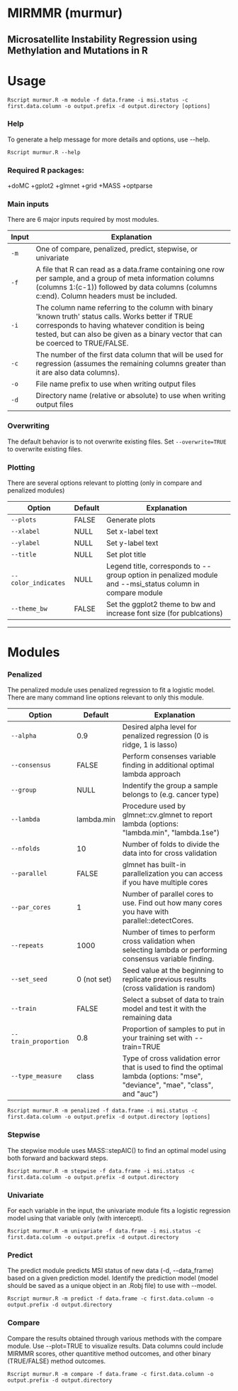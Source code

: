 # MIRMMR (murmur)
Microsatellite Instability Regression using Methylation and Mutations in R
---
# Usage
```
Rscript murmur.R -m module -f data.frame -i msi.status -c first.data.column -o output.prefix -d output.directory [options]
```

### Help 
To generate a help message for more details and options, use --help.
```
Rscript murmur.R --help
``` 

### Required R packages: 

+doMC
+gplot2
+glmnet
+grid
+MASS
+optparse 

### Main inputs
There are 6 major inputs required by most modules.

| Input | Explanation |
| --- | --- |
| `-m` | One of compare, penalized, predict, stepwise, or univariate |
| `-f` | A file that R can read as a data.frame containing one row per sample, and a group of meta information columns (columns 1:(c-1)) followed by data columns (columns c:end). Column headers must be included. |
| `-i` | The column name referring to the column with binary 'known truth' status calls. Works better if TRUE corresponds to having whatever condition is being tested, but can also be given as a binary vector that can be coerced to TRUE/FALSE. |
| `-c` | The number of the first data column that will be used for regression (assumes the remaining columns greater than it are also data columns). | 
| `-o` | File name prefix to use when writing output files |
| `-d` | Directory name (relative or absolute) to use when writing output files |

### Overwriting
The default behavior is to not overwrite existing files. Set `--overwrite=TRUE` to overwrite existing files.

### Plotting
There are several options relevant to plotting (only in compare and penalized modules)

| Option | Default | Explanation |
| --- | --- | --- |
| `--plots` | FALSE | Generate plots |
| `--xlabel` | NULL | Set x-label text |
| `--ylabel` | NULL | Set y-label text |
| `--title` | NULL | Set plot title |
| `--color_indicates` | NULL | Legend title, corresponds to --group option in penalized module and --msi_status column in compare module |
| `--theme_bw` | FALSE | Set the ggplot2 theme to bw and increase font size (for publcations) |

---
# Modules
### Penalized
The penalized module uses penalized regression to fit a logistic model. There are many command line options relevant to only this module.

| Option | Default | Explanation |
| --- | --- | --- |
| `--alpha` | 0.9 | Desired alpha level for penalized regression (0 is ridge, 1 is lasso) |
| `--consensus` | FALSE | Perform consenses variable finding in additional optimal lambda approach |
| `--group` | NULL | Indentify the group a sample belongs to (e.g. cancer type) |
| `--lambda` | lambda.min | Procedure used by glmnet::cv.glmnet to report lambda (options: "lambda.min", "lambda.1se") |
| `--nfolds` | 10 | Number of folds to divide the data into for cross validation | 
| `--parallel` | FALSE | glmnet has built-in parallelization you can access if you have multiple cores | 
| `--par_cores` | 1 | Number of parallel cores to use. Find out how many cores you have with parallel::detectCores. |
| `--repeats` | 1000 | Number of times to perform cross validation when selecting lambda or performing consensus variable finding. |
| `--set_seed` | 0 (not set) | Seed value at the beginning to replicate previous results (cross validation is random) |
| `--train` | FALSE | Select a subset of data to train model and test it with the remaining data | 
| `--train_proportion` | 0.8 | Proportion of samples to put in your training set with --train=TRUE |
| `--type_measure` | class | Type of cross validation error that is used to find the optimal lambda (options: "mse", "deviance", "mae", "class", and "auc") |

```
Rscript murmur.R -m penalized -f data.frame -i msi.status -c first.data.column -o output.prefix -d output.directory [options]
```

### Stepwise
The stepwise module uses MASS::stepAIC() to find an optimal model using both forward and backward steps. 

```
Rscript murmur.R -m stepwise -f data.frame -i msi.status -c first.data.column -o output.prefix -d output.directory
```
### Univariate
For each variable in the input, the univariate module fits a logistic regression model using that variable only (with intercept). 
```
Rscript murmur.R -m univariate -f data.frame -i msi.status -c first.data.column -o output.prefix -d output.directory
```
### Predict
The predict module predicts MSI status of new data (-d, --data_frame) based on a given prediction model. Identify the prediction model (model should be saved as a unique object in an .Robj file) to use with --model.
```
Rscript murmur.R -m predict -f data.frame -c first.data.column -o output.prefix -d output.directory
```
### Compare
Compare the results obtained through various methods with the compare module. Use --plot=TRUE to visualize results. Data columns could include MIRMMR scores, other quantitive method outcomes, and other binary (TRUE/FALSE) method outcomes.  
```
Rscript murmur.R -m compare -f data.frame -c first.data.column -o output.prefix -d output.directory
```

